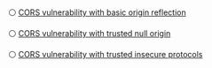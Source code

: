 ⚪ [CORS vulnerability with basic origin reflection](https://portswigger.net/web-security/cors/lab-basic-origin-reflection-attack)


⚪ [CORS vulnerability with trusted null origin](https://portswigger.net/web-security/cors/lab-null-origin-whitelisted-attack)


⚪ [CORS vulnerability with trusted insecure protocols](https://portswigger.net/web-security/cors/lab-breaking-https-attack)

